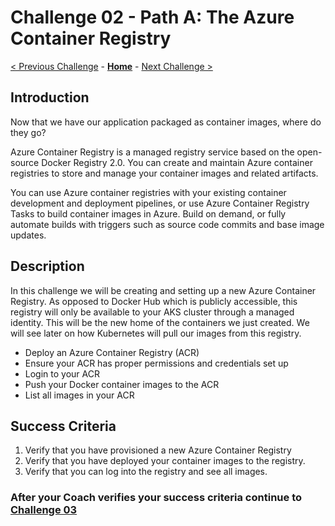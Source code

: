 # Challenge 02 - Path A: The Azure Container Registry

[< Previous Challenge](./Challenge-01A.md) - **[Home](../README.md)** - [Next Challenge >](./Challenge-03.md)

## Introduction

Now that we have our application packaged as container images, where do they go?

Azure Container Registry is a managed registry service based on the open-source Docker Registry 2.0. You can create and maintain Azure container registries to store and manage your container images and related artifacts.

You can use Azure container registries with your existing container development and deployment pipelines, or use Azure Container Registry Tasks to build container images in Azure. Build on demand, or fully automate builds with triggers such as source code commits and base image updates.

## Description

In this challenge we will be creating and setting up a new Azure Container Registry. As opposed to Docker Hub which is publicly accessible, this registry will only be available to your AKS cluster through a managed identity. This will be the new home of the containers we just created. We will see later on how Kubernetes will pull our images from this registry.

- Deploy an Azure Container Registry (ACR)
- Ensure your ACR has proper permissions and credentials set up
- Login to your ACR
- Push your Docker container images to the ACR
- List all images in your ACR

## Success Criteria

1. Verify that you have provisioned a new Azure Container Registry
1. Verify that you have deployed your container images to the registry.
1. Verify that you can log into the registry and see all images.

### After your Coach verifies your success criteria continue to [Challenge 03](./Challenge-03.md)

